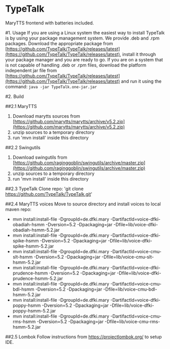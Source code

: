 # TypeTalk
MaryTTS frontend with batteries included.

#1. Usage
If you are using a Linux system the easiest way to install TypeTalk is by using your package management system. We provide .deb and .rpm packages. Download the appropriate package from [https://github.com/TypeTalk/TypeTalk/releases/latest](https://github.com/TypeTalk/TypeTalk/releases/latest), install it through your package manager and you are ready to go. If you are on a system that is not capable of handling .deb or .rpm files, download the platform independent jar file from [https://github.com/TypeTalk/TypeTalk/releases/latest](https://github.com/TypeTalk/TypeTalk/releases/latest) and run it using the command: `java -jar TypeTalk.one-jar.jar`

#2. Build

##2.1 MaryTTS
1. Download marytts sources from [https://github.com/marytts/marytts/archive/v5.2.zip](https://github.com/marytts/marytts/archive/v5.2.zip)
2. unzip sources to a temporary directory
3. run 'mvn install' inside this directory

##2.2 Swingutils
1. Download swingutils from [https://github.com/raginggoblin/swingutils/archive/master.zip](https://github.com/raginggoblin/swingutils/archive/master.zip)
2. unzip sources to a temporary directory
3. run 'mvn install' inside this directory

##2.3 TypeTalk
Clone repo: 'git clone https://github.com/TypeTalk/TypeTalk.git'

##2.4 MaryTTS voices
Move to source directory and install voices to local maven repo:
* mvn install:install-file -DgroupId=de.dfki.mary -DartifactId=voice-dfki-obadiah-hsmm -Dversion=5.2 -Dpackaging=jar -Dfile=lib/voice-dfki-obadiah-hsmm-5.2.jar
* mvn install:install-file -DgroupId=de.dfki.mary -DartifactId=voice-dfki-spike-hsmm -Dversion=5.2 -Dpackaging=jar -Dfile=lib/voice-dfki-spike-hsmm-5.2.jar
* mvn install:install-file -DgroupId=de.dfki.mary -DartifactId=voice-cmu-slt-hsmm -Dversion=5.2 -Dpackaging=jar -Dfile=lib/voice-cmu-slt-hsmm-5.2.jar
* mvn install:install-file -DgroupId=de.dfki.mary -DartifactId=voice-dfki-prudence-hsmm -Dversion=5.2 -Dpackaging=jar -Dfile=lib/voice-dfki-prudence-hsmm-5.2.jar
* mvn install:install-file -DgroupId=de.dfki.mary -DartifactId=voice-cmu-bdl-hsmm -Dversion=5.2 -Dpackaging=jar -Dfile=lib/voice-cmu-bdl-hsmm-5.2.jar
* mvn install:install-file -DgroupId=de.dfki.mary -DartifactId=voice-dfki-poppy-hsmm -Dversion=5.2 -Dpackaging=jar -Dfile=lib/voice-dfki-poppy-hsmm-5.2.jar
* mvn install:install-file -DgroupId=de.dfki.mary -DartifactId=voice-cmu-rms-hsmm -Dversion=5.2 -Dpackaging=jar -Dfile=lib/voice-cmu-rms-hsmm-5.2.jar

##2.5 Lombok
Follow instructions from https://projectlombok.org/ to setup IDE.




